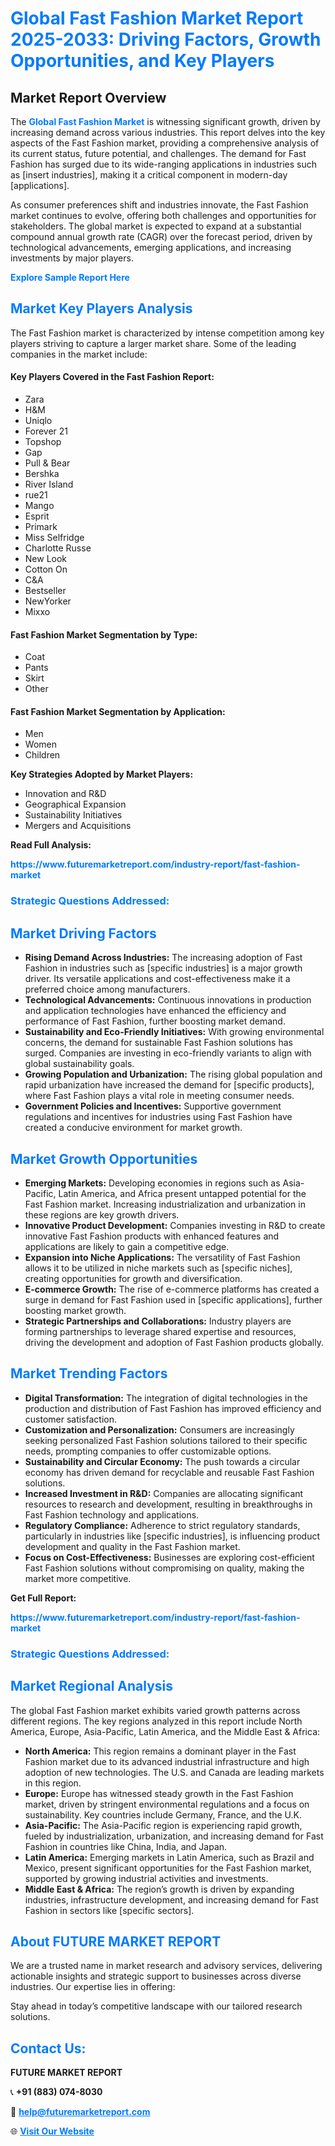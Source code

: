 <h1 style="color: #007BFF;">Global Fast Fashion Market Report 2025-2033: Driving Factors, Growth Opportunities, and Key Players</h1>

<section id="overview">
<h2>Market Report Overview</h2>
<p>The <a href="https://www.futuremarketreport.com/industry-report/fast-fashion-market" style="color: #007BFF; text-decoration: none;"><strong>Global Fast Fashion Market</strong></a> is witnessing significant growth, driven by increasing demand across various industries. This report delves into the key aspects of the Fast Fashion market, providing a comprehensive analysis of its current status, future potential, and challenges. The demand for Fast Fashion has surged due to its wide-ranging applications in industries such as [insert industries], making it a critical component in modern-day [applications].</p>
<p>As consumer preferences shift and industries innovate, the Fast Fashion market continues to evolve, offering both challenges and opportunities for stakeholders. The global market is expected to expand at a substantial compound annual growth rate (CAGR) over the forecast period, driven by technological advancements, emerging applications, and increasing investments by major players.</p>
</section>

<section id="overview">
<p><a href="https://www.futuremarketreport.com/request-sample/reportId=105724" style="color: #007BFF; text-decoration: none;"><strong>Explore Sample Report Here</strong></a></p>
</section>

<section id="key-players">
<h2 style="color: #007BFF;">Market Key Players Analysis</h2>
<p>The Fast Fashion market is characterized by intense competition among key players striving to capture a larger market share. Some of the leading companies in the market include:</p>
<h4>Key Players Covered in the Fast Fashion Report:</h4>
<ul><li>Zara</li><li>H&amp;M</li><li>Uniqlo</li><li>Forever 21</li><li>Topshop</li><li>Gap</li><li>Pull &amp; Bear</li><li>Bershka</li><li>River Island</li><li>rue21</li><li>Mango</li><li>Esprit</li><li>Primark</li><li>Miss Selfridge</li><li>Charlotte Russe</li><li>New Look</li><li>Cotton On</li><li>C&amp;A</li><li>Bestseller</li><li>NewYorker</li><li>Mixxo</li></ul>
<h4>Fast Fashion Market Segmentation by Type:</h4>
<ul><li>Coat</li><li>Pants</li><li>Skirt</li><li>Other</li></ul>

<h4>Fast Fashion Market Segmentation by Application:</h4>
<ul><li>Men</li><li>Women</li><li>Children</li></ul>
<p><strong>Key Strategies Adopted by Market Players:</strong></p>
<ul>
<li>Innovation and R&D</li>
<li>Geographical Expansion</li>
<li>Sustainability Initiatives</li>
<li>Mergers and Acquisitions</li>
</ul>
</section>

<section>
<p><strong>Read Full Analysis: </strong></p><a href="https://www.futuremarketreport.com/industry-report/fast-fashion-market" style="color: #007BFF; text-decoration: none;"><strong>https://www.futuremarketreport.com/industry-report/fast-fashion-market</strong></a>
<h3 style="color: #007BFF;">Strategic Questions Addressed:</h3>
</section>

<section id="driving-factors">
<h2 style="color: #007BFF;">Market Driving Factors</h2>
<ul>
<li><strong>Rising Demand Across Industries:</strong> The increasing adoption of Fast Fashion in industries such as [specific industries] is a major growth driver. Its versatile applications and cost-effectiveness make it a preferred choice among manufacturers.</li>
<li><strong>Technological Advancements:</strong> Continuous innovations in production and application technologies have enhanced the efficiency and performance of Fast Fashion, further boosting market demand.</li>
<li><strong>Sustainability and Eco-Friendly Initiatives:</strong> With growing environmental concerns, the demand for sustainable Fast Fashion solutions has surged. Companies are investing in eco-friendly variants to align with global sustainability goals.</li>
<li><strong>Growing Population and Urbanization:</strong> The rising global population and rapid urbanization have increased the demand for [specific products], where Fast Fashion plays a vital role in meeting consumer needs.</li>
<li><strong>Government Policies and Incentives:</strong> Supportive government regulations and incentives for industries using Fast Fashion have created a conducive environment for market growth.</li>
</ul>
</section>

<section id="growth-opportunities">
<h2 style="color: #007BFF;">Market Growth Opportunities</h2>
<ul>
<li><strong>Emerging Markets:</strong> Developing economies in regions such as Asia-Pacific, Latin America, and Africa present untapped potential for the Fast Fashion market. Increasing industrialization and urbanization in these regions are key growth drivers.</li>
<li><strong>Innovative Product Development:</strong> Companies investing in R&D to create innovative Fast Fashion products with enhanced features and applications are likely to gain a competitive edge.</li>
<li><strong>Expansion into Niche Applications:</strong> The versatility of Fast Fashion allows it to be utilized in niche markets such as [specific niches], creating opportunities for growth and diversification.</li>
<li><strong>E-commerce Growth:</strong> The rise of e-commerce platforms has created a surge in demand for Fast Fashion used in [specific applications], further boosting market growth.</li>
<li><strong>Strategic Partnerships and Collaborations:</strong> Industry players are forming partnerships to leverage shared expertise and resources, driving the development and adoption of Fast Fashion products globally.</li>
</ul>
</section>

<section id="trending-factors">
<h2 style="color: #007BFF;">Market Trending Factors</h2>
<ul>
<li><strong>Digital Transformation:</strong> The integration of digital technologies in the production and distribution of Fast Fashion has improved efficiency and customer satisfaction.</li>
<li><strong>Customization and Personalization:</strong> Consumers are increasingly seeking personalized Fast Fashion solutions tailored to their specific needs, prompting companies to offer customizable options.</li>
<li><strong>Sustainability and Circular Economy:</strong> The push towards a circular economy has driven demand for recyclable and reusable Fast Fashion solutions.</li>
<li><strong>Increased Investment in R&D:</strong> Companies are allocating significant resources to research and development, resulting in breakthroughs in Fast Fashion technology and applications.</li>
<li><strong>Regulatory Compliance:</strong> Adherence to strict regulatory standards, particularly in industries like [specific industries], is influencing product development and quality in the Fast Fashion market.</li>
<li><strong>Focus on Cost-Effectiveness:</strong> Businesses are exploring cost-efficient Fast Fashion solutions without compromising on quality, making the market more competitive.</li>
</ul>
</section>

<section>
<p><strong>Get Full Report: </strong></p><a href="https://www.futuremarketreport.com/industry-report/fast-fashion-market" style="color: #007BFF; text-decoration: none;"><strong>https://www.futuremarketreport.com/industry-report/fast-fashion-market</strong></a>
<h3 style="color: #007BFF;">Strategic Questions Addressed:</h3>
</section>


<section id="regional-analysis">
<h2 style="color: #007BFF;">Market Regional Analysis</h2>
<p>The global Fast Fashion market exhibits varied growth patterns across different regions. The key regions analyzed in this report include North America, Europe, Asia-Pacific, Latin America, and the Middle East & Africa:</p>
<ul>
<li><strong>North America:</strong> This region remains a dominant player in the Fast Fashion market due to its advanced industrial infrastructure and high adoption of new technologies. The U.S. and Canada are leading markets in this region.</li>
<li><strong>Europe:</strong> Europe has witnessed steady growth in the Fast Fashion market, driven by stringent environmental regulations and a focus on sustainability. Key countries include Germany, France, and the U.K.</li>
<li><strong>Asia-Pacific:</strong> The Asia-Pacific region is experiencing rapid growth, fueled by industrialization, urbanization, and increasing demand for Fast Fashion in countries like China, India, and Japan.</li>
<li><strong>Latin America:</strong> Emerging markets in Latin America, such as Brazil and Mexico, present significant opportunities for the Fast Fashion market, supported by growing industrial activities and investments.</li>
<li><strong>Middle East & Africa:</strong> The region’s growth is driven by expanding industries, infrastructure development, and increasing demand for Fast Fashion in sectors like [specific sectors].</li>
</ul>
</section>

<footer>
<h2 style="color: #007BFF;">About FUTURE MARKET REPORT</h2>
<p>We are a trusted name in market research and advisory services, delivering actionable insights and strategic support to businesses across diverse industries. Our expertise lies in offering:</p>

<p>Stay ahead in today’s competitive landscape with our tailored research solutions.</p>

<h2 style="color: #007BFF;">Contact Us:</h2>
<p><strong>FUTURE MARKET REPORT</strong></p>
<p>📞 <strong>+91 (883) 074-8030</strong></p>
<p>📧 <strong><a href="mailto:help@futuremarketreport.com" style="color: #007BFF;">help@futuremarketreport.com</a></strong></p>
<p>🌐 <strong><a href="https://www.futuremarketreport.com/" style="color: #007BFF;">Visit Our Website</a></strong></p>
</footer>